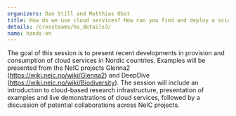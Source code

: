 ```yaml
---
organizers: Dan Still and Matthias Obst
title: How do we use cloud services? How can you find and deploy a scientific workflow in the cloud? 
details: /crossteams/ho_details3/
name: hands-on
---
```


The goal of this session is to present recent developments in provision and consumption of cloud services in Nordic countries. Examples will be presented from the NeIC projects Glenna2 (https://wiki.neic.no/wiki/Glenna2) and DeepDive (https://wiki.neic.no/wiki/Biodiversity). The session will include an introduction to cloud-based research infrastructure, presentation of examples and live demonstrations of cloud services, followed by a discussion of potential collaborations across NeIC projects.



